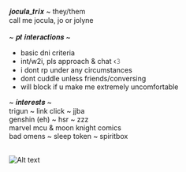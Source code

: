 <p> <gif width="460" height="300" src="https://github.com/user-attachments/assets/a5698959-096f-4e60-be52-0281ffd4e613)"> </p>

𝒋𝒐𝒄𝒖𝒍𝒂_𝒕𝒓𝒊𝒙 ~ they/them <br/>
call me jocula, jo or jolyne <br/>
<br/>
~ 𝒑𝒕 𝒊𝒏𝒕𝒆𝒓𝒂𝒄𝒕𝒊𝒐𝒏𝒔 ~ <br/>
- basic dni criteria
- int/w2i, pls approach & chat ‹𝟹
- i dont rp under any circumstances
- dont cuddle unless friends/conversing
- will block if u make me extremely uncomfortable

~ 𝒊𝒏𝒕𝒆𝒓𝒆𝒔𝒕𝒔 ~ <br/>
trigun ~ link click ~ jjba <br/>
genshin (eh) ~ hsr ~ zzz <br/>
marvel mcu & moon knight comics <br/>
bad omens ~ sleep token ~ spiritbox <br/>
<br/>

![Alt text](https://spotify-recently-played-readme.vercel.app/api?user=luna_tic1216)
